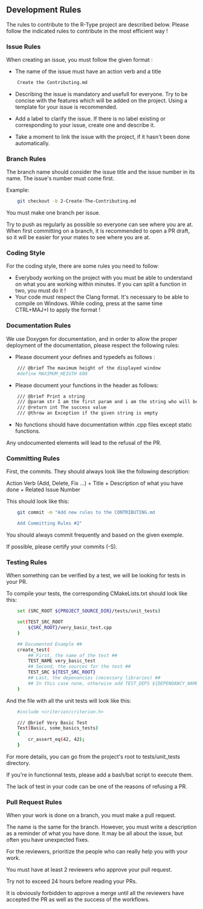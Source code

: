 ## Development Rules

The rules to contribute to the R-Type project are described below.
Please follow the indicated rules to contribute in the most efficient way !


### Issue Rules

When creating an issue, you must follow the given format :

* The name of the issue must have an action verb and a title

```bash
    Create the Contributing.md
```

* Describing the issue is mandatory and usefull for everyone. Try to be concise with the features which will be added on the project. Using a template for your issue is recommended.

* Add a label to clarify the issue. If there is no label existing or corresponding to your issue, create one and describe it.

* Take a moment to link the issue with the project, if it hasn't been done automatically.


### Branch Rules

The branch name should consider the issue title and the issue number in its name. The issue's number must come first.

Example:

```bash
    git checkout -b 2-Create-The-Contributing.md
```

You must make one branch per issue.

Try to push as regularly as possible so everyone can see where you are at.
When first committing on a branch, it is recommended to open a PR draft, so it will be easier for your mates to see where you are at.


### Coding Style

For the coding style, there are some rules you need to follow:
 - Everybody working on the project with you must be able to understand on what you are working within minutes. If you can split a function in two, you must do it !
 - Your code must respect the Clang format. It's necessary to be able to compile on Windows. While coding, press at the same time CTRL+MAJ+I to apply the format !


### Documentation Rules

We use Doxygen for documentation, and in order to allow the proper deployment of the documentation, please respect the following rules:


* Please document your defines and typedefs as follows :

```bash
    /// @brief The maximum height of the displayed window
    #define MAXIMUM_HEIGTH 600
```

* Please document your functions in the header as follows:

```bash
    /// @brief Print a string
    /// @param str I am the first param and i am the string who will be printed
    /// @return int The success value
    /// @throw an Exception if the given string is empty
```

* No functions should have documentation within .cpp files except static functions.

Any undocumented elements will lead to the refusal of the PR.


### Committing Rules

First, the commits. They should always look like the following description:

Action Verb (Add, Delete, Fix ...) + Title + Description of what you have done + Related Issue Number

This should look like this:

```bash
    git commit -m "Add new rules to the CONTRIBUTING.md

    Add Committing Rules #2"
```

You should always commit frequently and based on the given exemple.

If possible, please certify your commits (-S).


### Testing Rules

When something can be verified by a test, we will be looking for tests in your PR.

To compile your tests, the corresponding CMakeLists.txt should look like this:
```bash
    set (SRC_ROOT ${PROJECT_SOURCE_DIR}/tests/unit_tests)

    set(TEST_SRC_ROOT
        ${SRC_ROOT}/very_basic_test.cpp
    )

    ## Documented Example ##
    create_test(
        ## First, the name of the test ##
        TEST_NAME very_basic_test
        ## Second, the sources for the test ##
        TEST_SRC ${TEST_SRC_ROOT}
        ## Last, the depenancies (necessary libraries) ##
        ## In this case none, otherwise add TEST_DEPS ${DEPENDANCY_NAME}
    )
```

And the file with all the unit tests will look like this:
```bash
    #include <criterion/criterion.h>

    /// @brief Very Basic Test
    Test(Basic, some_basics_tests)
    {
        cr_assert_eq(42, 42);
    }
```

For more details, you can go from the project's root to tests/unit_tests directory.

If you're in functionnal tests, please add a bash/bat script to execute them.

The lack of test in your code can be one of the reasons of refusing a PR.


### Pull Request Rules

When your work is done on a branch, you must make a pull request.

The name is the same for the branch.
However, you must write a description as a reminder of what you have done.
It may be all about the issue, but often you have unexpected fixes.

For the reviewers, prioritize the people who can really help you with your work.

You must have at least 2 reviewers who approve your pull request.

Try not to exceed 24 hours before reading your PRs.

It is obviously forbidden to approve a merge until all the reviewers have accepted the PR as well as the success of the workflows.